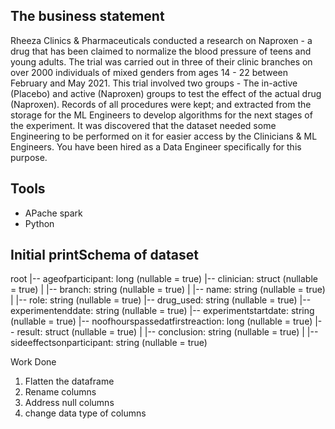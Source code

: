 ## The business statement
Rheeza Clinics & Pharmaceuticals conducted a research on Naproxen - a drug that has been claimed to normalize the blood pressure of teens and young adults. The trial was carried out in three of their clinic branches on over 2000 individuals of mixed genders from ages 14 - 22
between February and May 2021. This trial involved two groups - The in-active (Placebo) and active (Naproxen) groups to test the effect of the actual drug (Naproxen).
Records of all procedures were kept; and extracted from the storage for the ML Engineers to develop algorithms for the next stages of the experiment. It was discovered that the dataset needed some Engineering to be performed on it for easier access by the Clinicians & ML Engineers.
You have been hired as a Data Engineer specifically for this purpose.


## Tools
- APache spark
- Python


## Initial printSchema of dataset
root
 |-- ageofparticipant: long (nullable = true)
 |-- clinician: struct (nullable = true)
 |    |-- branch: string (nullable = true)
 |    |-- name: string (nullable = true)
 |    |-- role: string (nullable = true)
 |-- drug_used: string (nullable = true)
 |-- experimentenddate: string (nullable = true)
 |-- experimentstartdate: string (nullable = true)
 |-- noofhourspassedatfirstreaction: long (nullable = true)
 |-- result: struct (nullable = true)
 |    |-- conclusion: string (nullable = true)
 |    |-- sideeffectsonparticipant: string (nullable = true)


Work Done
1. Flatten the dataframe
2. Rename columns
3. Address null columns
4. change data type of columns
